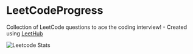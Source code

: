 # LeetCodeProgress
Collection of LeetCode questions to ace the coding interview! - Created using [LeetHub](https://github.com/QasimWani/LeetHub)




![Leetcode Stats](https://leetcard.jacoblin.cool/aliuCS)
